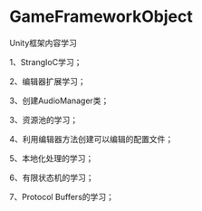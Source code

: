 # GameFrameworkObject
Unity框架内容学习

1、StrangIoC学习；
					
2、编辑器扩展学习；

3、创建AudioManager类；

3、资源池的学习；

4、利用编辑器方法创建可以编辑的配置文件；

5、本地化处理的学习；

6、有限状态机的学习；

7、Protocol Buffers的学习；
